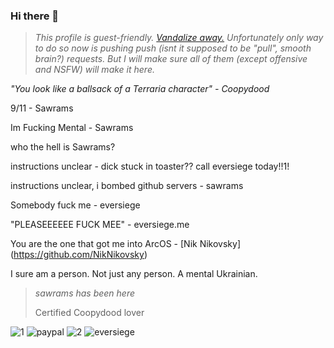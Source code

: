 ### Hi there 👋

> _This profile is guest-friendly. [Vandalize away.](https://github.com/eversiege/eversiege/edit/main/README.md) Unfortunately only way to do so now is pushing push (isnt it supposed to be "pull", smooth brain?) requests. But I will make sure all of them (except offensive and NSFW) will make it here._

<!-- PLEASE LEAVE YOUR NAME WHEN DONE!-->

_"You look like a ballsack of a Terraria character" - Coopydood_

9/11 - Sawrams

Im Fucking Mental - Sawrams

who the hell is Sawrams?

instructions unclear - dick stuck in toaster?? call eversiege today!!1!

instructions unclear, i bombed github servers - sawrams

Somebody fuck me - eversiege

"PLEASEEEEEE FUCK MEE" - eversiege.me

You are the one that got me into ArcOS - [Nik Nikovsky] (https://github.com/NikNikovsky)

I sure am a person.
Not just any person.
A mental Ukrainian.

> _sawrams has been here_
>
> Certified Coopydood lover
<!-- This bio was infected by Coopydood -->

![1](https://rozbrajacz.futbol/permanent/eversiege-1.png)
![paypal](https://rozbrajacz.futbol/permanent/eversiege-paypal.png)
![2](https://rozbrajacz.futbol/permanent/eversiege-2.png)
![eversiege](https://rozbrajacz.futbol/permanent/eversiege-doit.png)


<!--
**eversiege/eversiege** is a ✨ _special_ ✨ repository because its `README.md` (this file) appears on your GitHub profile.

Here are some ideas to get you started:

- 🔭 I’m currently working on ...
- 🌱 I’m currently learning ...
- 👯 I’m looking to collaborate on ...
- 🤔 I’m looking for help with ...
- 💬 Ask me about ...
- 📫 How to reach me: ...
- 😄 Pronouns: ...
- ⚡ Fun fact: ...
-->
